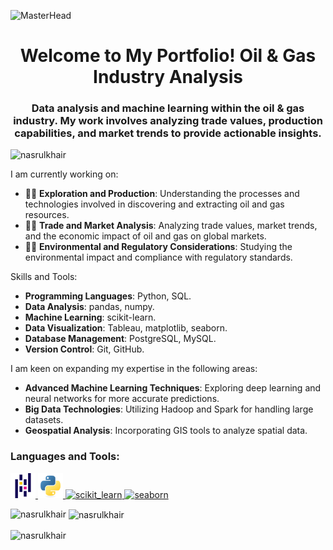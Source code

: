 ![MasterHead](https://www.shutterstock.com/image-vector/oil-industry-background-gas-refinery-260nw-2387427681.jpg)
<h1 align="center">Welcome to My Portfolio! Oil & Gas Industry Analysis</h1>
<h3 align="center">Data analysis and machine learning within the oil & gas industry. My work involves analyzing trade values, production capabilities, and market trends to provide actionable insights.</h3>

<p align="left"> <img src="https://komarev.com/ghpvc/?username=nasrulkhair&label=Profile%20views&color=0e75b6&style=flat" alt="nasrulkhair" /> </p>

I am currently working on:
- 👨‍💻 **Exploration and Production**: Understanding the processes and technologies involved in discovering and extracting oil and gas resources.
- 👨‍💻 **Trade and Market Analysis**: Analyzing trade values, market trends, and the economic impact of oil and gas on global markets.
- 👨‍💻 **Environmental and Regulatory Considerations**: Studying the environmental impact and compliance with regulatory standards.

Skills and Tools:

- **Programming Languages**: Python, SQL.
- **Data Analysis**: pandas, numpy.
- **Machine Learning**: scikit-learn.
- **Data Visualization**: Tableau, matplotlib, seaborn.
- **Database Management**: PostgreSQL, MySQL.
- **Version Control**: Git, GitHub.

I am keen on expanding my expertise in the following areas:

- **Advanced Machine Learning Techniques**: Exploring deep learning and neural networks for more accurate predictions.
- **Big Data Technologies**: Utilizing Hadoop and Spark for handling large datasets.
- **Geospatial Analysis**: Incorporating GIS tools to analyze spatial data.
</p>

<h3 align="left">Languages and Tools:</h3>
<p align="left">
  <a href="https://pandas.pydata.org/" target="_blank" rel="noreferrer">
    <img src="https://raw.githubusercontent.com/devicons/devicon/2ae2a900d2f041da66e950e4d48052658d850630/icons/pandas/pandas-original.svg" alt="pandas" width="40" height="40"/>
  </a>
  <a href="https://www.python.org" target="_blank" rel="noreferrer">
    <img src="https://raw.githubusercontent.com/devicons/devicon/master/icons/python/python-original.svg" alt="python" width="40" height="40"/>
  </a>
  <a href="https://scikit-learn.org/" target="_blank" rel="noreferrer">
    <img src="https://upload.wikimedia.org/wikipedia/commons/0/05/Scikit_learn_logo_small.svg" alt="scikit_learn" width="40" height="40"/>
  </a>
  <a href="https://seaborn.pydata.org/" target="_blank" rel="noreferrer">
    <img src="https://seaborn.pydata.org/_images/logo-mark-lightbg.svg" alt="seaborn" width="40" height="40"/>
  </a>
</p>

<p><img align="left" src="https://github-readme-stats.vercel.app/api/top-langs?username=nasrulkhair&show_icons=true&locale=en&layout=compact" alt="nasrulkhair" /></p>

<p>&nbsp;<img align="center" src="https://github-readme-stats.vercel.app/api?username=nasrulkhair&show_icons=true&locale=en" alt="nasrulkhair" /></p>

<p><img align="center" src="https://github-readme-streak-stats.herokuapp.com/?user=nasrulkhair&" alt="nasrulkhair" /></p>
